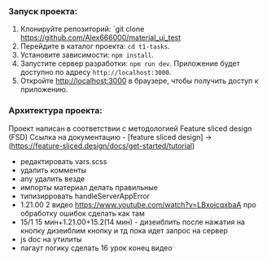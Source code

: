 ### Запуск проекта:

1. Клонируйте репозиторий: `git clone https://github.com/Alex666000/material_ui_test
2. Перейдите в каталог проекта: `cd t1-tasks`.
3. Установите зависимости: `npm install`.
4. Запустите сервер разработки: `npm run dev`.
   Приложение будет доступно по адресу `http://localhost:3000`.
5. Откройте [http://localhost:3000](http://localhost:3000) в браузере, чтобы получить доступ к приложению.

### Архитектура проекта:

Проект написан в соответствии с методологией Feature sliced design (FSD)
Ссылка на документацию - [feature sliced design] -> (https://feature-sliced.design/docs/get-started/tutorial)

- редактировать vars.scss
- удалить комменты
- any удалить везде
- импорты материал делать правильные
- типизирровать handleServerAppError
- 1.21.00 2 видео https://www.youtube.com/watch?v=LBxojcqxbaA про обработку ошибок сделать как там
- 15/1 15 мин+1.21.00+15.2(14 мин) - дизеиблить после нажатия на кнопку дизеиблим кнопку и тд пока идет запрос на сервер
-  js doc на утилиты
- лагаут логику сделать 16 урок конец видео
